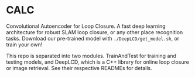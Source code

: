 # CALC

Convolutional Autoencoder for Loop Closure. A fast deep learning architecture for robust SLAM loop closure, or any other place recognition tasks. Download our pre-trained model with `./DeepLCD/get_model.sh`, or train your own!

This repo is separated into two modules. TrainAndTest for training and testing models, and DeepLCD, which is a C++ library for online loop closure or image retrieval. See their respective READMEs for details.  

